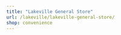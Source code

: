 ```yaml
---
title: "Lakeville General Store"
url: /lakeville/lakeville-general-store/
shop: convenience
---
```

